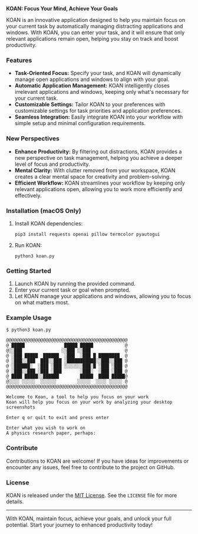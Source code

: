 **KOAN: Focus Your Mind, Achieve Your Goals**

KOAN is an innovative application designed to help you maintain focus on your current task by automatically managing distracting applications and windows. With KOAN, you can enter your task, and it will ensure that only relevant applications remain open, helping you stay on track and boost productivity.

### Features

- **Task-Oriented Focus:** Specify your task, and KOAN will dynamically manage open applications and windows to align with your goal.
- **Automatic Application Management:** KOAN intelligently closes irrelevant applications and windows, keeping only what's necessary for your current task.
- **Customizable Settings:** Tailor KOAN to your preferences with customizable settings for task priorities and application preferences.
- **Seamless Integration:** Easily integrate KOAN into your workflow with simple setup and minimal configuration requirements.

### New Perspectives

- **Enhance Productivity:** By filtering out distractions, KOAN provides a new perspective on task management, helping you achieve a deeper level of focus and productivity.
- **Mental Clarity:** With clutter removed from your workspace, KOAN creates a clear mental space for creativity and problem-solving.
- **Efficient Workflow:** KOAN streamlines your workflow by keeping only relevant applications open, allowing you to work more efficiently and effectively.

### Installation (macOS Only)

1. Install KOAN dependencies:
    ```
    pip3 install requests openai pillow termcolor pyautogui
    ```

3. Run KOAN:
    ```
    python3 koan.py
    ```

### Getting Started

1. Launch KOAN by running the provided command.
2. Enter your current task or goal when prompted.
3. Let KOAN manage your applications and windows, allowing you to focus on what matters most.

### Example Usage

```
$ python3 koan.py

@@@@@@@@@@@@@@@@@@@@@@@@@@@@@@@@@@@@@@@@@@@@@@
@ █████               █████ █████            @
@░░███               ░░███ ░░███             @
@ ░███ █████  ██████  ░███  ░███ █ ████████  @
@ ░███░░███  ███░░███ ░███████████░░███░░███ @
@ ░██████░  ░███ ░███ ░░░░░░░███░█ ░███ ░███ @
@ ░███░░███ ░███ ░███       ░███░  ░███ ░███ @
@ ████ █████░░██████        █████  ████ █████@
@░░░░ ░░░░░  ░░░░░░        ░░░░░  ░░░░ ░░░░░ @
@@@@@@@@@@@@@@@@@@@@@@@@@@@@@@@@@@@@@@@@@@@@@@

Welcome to Koan, a tool to help you focus on your work
Koan will help you focus on your work by analyzing your desktop screenshots

Enter q or quit to exit and press enter

Enter what you wish to work on
A physics research paper, perhaps: 
```

### Contribute

Contributions to KOAN are welcome! If you have ideas for improvements or encounter any issues, feel free to contribute to the project on GitHub.

### License

KOAN is released under the [MIT License](https://opensource.org/licenses/MIT). See the `LICENSE` file for more details.

---

With KOAN, maintain focus, achieve your goals, and unlock your full potential. Start your journey to enhanced productivity today!
